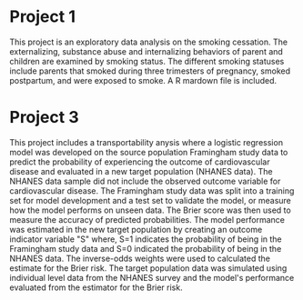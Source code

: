 # Project 1
This project is an exploratory data analysis on the smoking cessation. The externalizing, substance abuse and internalizing behaviors of 
parent and children are examined by smoking status. The different smoking statuses include parents that smoked during three trimesters of 
pregnancy, smoked postpartum, and were exposed to smoke. A R mardown file is included.



# Project 3
This project includes a transportability anysis where a logistic regression model was developed on the source population Framingham study
data to predict the probability of experiencing the outcome of cardiovascular disease and evaluated in a new target population (NHANES 
data). The NHANES data sample did not include the observed outcome variable for cardiovascular disease. The Framingham study data was split 
into a training set for model development and a test set to validate the model, or measure how the model performs on unseen data. The Brier
score was then used to measure the accuracy of predicted probabilities. The model performance was estimated in the new target population by
creating an outcome indicator variable "S" where,  S=1 indicates the probability of being in the Framingham study data and S=0 indicated the
probability of being in the NHANES data. The inverse-odds weights were used to calculated the estimate for the Brier risk. The target 
population data was simulated using individual level data from the NHANES survey and the model's performance evaluated from the estimator for the Brier risk.
